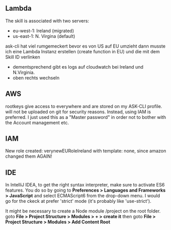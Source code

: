 

## Lambda 
The skill is associated with two servers:
- eu-west-1: Ireland (migrated)
- us-east-1: N. Virgina (default)

ask-cli hat viel rumgemeckert bevor es von US auf EU umzieht
dann musste ich eine Lambda Instanz erstellen (create function in EU)
und die mit dem Skill ID verlinken

- dementsprechend gibt es logs auf cloudwatch bei Ireland und N.Virginia.
- oben rechts wechseln

## AWS
rootkeys give access to everywhere and are stored on my ASK-CLI profile.
will not be uploaded on git for security reasons.
Instead, using IAM is preferred. I just used this as a "Master password"
in order not to bother with the Account management etc.


## IAM

New role created: verynewEURoleIreland
with template: none, since amazon changed them AGAIN!



## IDE
In IntelliJ IDEA, to get the right syntax interpreter, 
make sure to activate ES6 features. You do so by going to **Preferences > Languages and Frameworks > JavaScript** 
and select ECMAScript6 from the drop-down menu. I would go for the ckeck
at prefer 'strict' mode (it's probably like 'use-strict').

It might be necessary to create a Node module /project
on the root folder. goto **File > Project Structure > Modules > + > create it**
then 
goto **File > Project Structure > Modules > Add Content Root**
